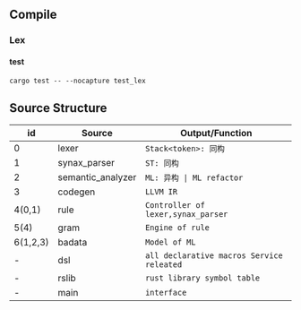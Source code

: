 ## Compile


### Lex

#### test

`cargo test -- --nocapture test_lex`


## Source Structure

| id | Source | Output/Function |
| -- | ------ | ------ |
|0| lexer |       `Stack<token>: 同构`|
|1| synax_parser |    `ST: 同构`|
|2| semantic_analyzer | `ML: 异构 \| ML refactor` |
|3| codegen | `LLVM IR` |
|4(0,1)| rule | `Controller of lexer,synax_parser` |
|5(4)| gram | `Engine of rule` |
|6(1,2,3)| badata | `Model of ML` |
|-| dsl | `all declarative macros Service releated` |
|-| rslib | `rust library symbol table` |
|-| main | `interface`|

